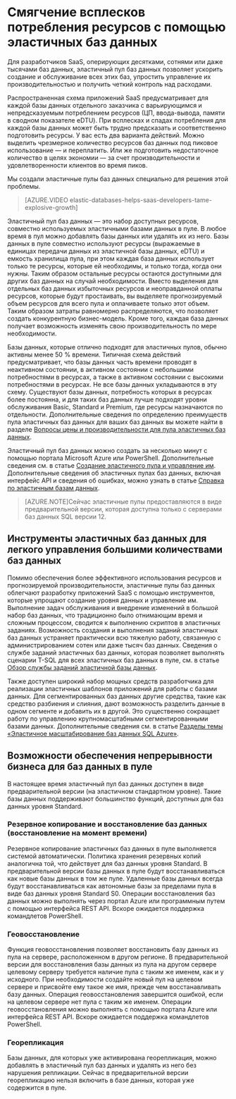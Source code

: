 <properties 
	pageTitle="Смягчение всплесков потребления ресурсов с помощью эластичных баз данных" 
	description="Эластичный пул баз данных Azure SQL — это набор доступных ресурсов, совместно используемых группой эластичных баз данных." 
	services="sql-database" 
	documentationCenter="" 
	authors="stevestein" 
	manager="jeffreyg" 
	editor=""/>

<tags 
	ms.service="sql-database"
	ms.devlang="NA"
	ms.date="06/25/2015" 
	ms.author="sstein" 
	ms.workload="data-management" 
	ms.topic="article" 
	ms.tgt_pltfrm="NA"/>


# Смягчение всплесков потребления ресурсов с помощью эластичных баз данных

Для разработчиков SaaS, оперирующих десятками, сотнями или даже тысячами баз данных, эластичный пул баз данных позволяет ускорить создание и обслуживание всех этих баз, упростить управление их производительностью и получить четкий контроль над расходами.

Распространенная схема приложений SaaS предусматривает для каждой базы данных отдельного заказчика с варьирующимся и непредсказуемым потреблением ресурсов (ЦП, ввода-вывода, памяти в сводном показателе eDTU). При всплесках и спадах потребления для каждой базы данных может быть трудно предсказать и соответственно подготовить ресурсы. У вас есть два варианта действий. Можно выделить чрезмерное количество ресурсов баз данных под пиковое использование — и переплатить. Или же подготовить недостаточное количество в целях экономии — за счет производительности и удовлетворенности клиентов во время пиков.

Мы создали эластичные пулы баз данных специально для решения этой проблемы.

> [AZURE.VIDEO elastic-databases-helps-saas-developers-tame-explosive-growth]

Эластичный пул баз данных — это набор доступных ресурсов, совместно используемых эластичными базами данных в пуле. В любое время в пул можно добавлять базы данных или удалять их из него. Базы данных в пуле совместно используют ресурсы (выражаемые в единицах передачи данных из эластичной базы данных, eDTU) и емкость хранилища пула, при этом каждая база данных использует только те ресурсы, которые ей необходимы, и только тогда, когда они нужны. Таким образом остальные ресурсы остаются доступными для других баз данных на случай необходимости. Вместо выделения для отдельных баз данных избыточных ресурсов и неоправданной оплаты ресурсов, которые будут простаивать, вы выделяете прогнозируемый объем ресурсов для всего пула и оплачиваете только этот объем. Таким образом затраты равномерно распределяются, что позволяет создать конкурентную бизнес-модель. Кроме того, каждая база данных получает возможность изменять свою производительность по мере необходимости.

Базы данных, которые отлично подходят для эластичных пулов, обычно активны менее 50 % времени. Типичная схема действий предусматривает, что базы данных часть времени проводят в неактивном состоянии, в активном состоянии с небольшими потребностями в ресурсах, а также в активном состоянии с высокими потребностями в ресурсах. Не все базы данных укладываются в эту схему. Существуют базы данных, потребность которых в ресурсах более постоянна, и для таких баз данных лучше подходят уровни обслуживания Basic, Standard и Premium, где ресурсы назначаются по отдельности. Дополнительные сведения по определению преимуществ пула эластичных баз данных для ваших баз данных вы можете найти в разделе [Вопросы цены и производительности для пула эластичных баз данных](sql-database-elastic-pool-guidance.md).

Эластичный пул баз данных можно создать за несколько минут с помощью портала Microsoft Azure или PowerShell. Дополнительные сведения см. в статье [Создание эластичного пула и управление им](sql-database-elastic-pool-portal.md). Дополнительные сведения об эластичных пулах баз данных, включая интерфейс API и сведения об ошибках, можно узнать в статье [Справка по эластичным базам данных](sql-database-elastic-pool-reference.md).


> [AZURE.NOTE]Сейчас эластичные пулы предоставляются в виде предварительной версии, которая доступна только с серверами баз данных SQL версии 12.

## Инструменты эластичных баз данных для легкого управления большими количествами баз данных

Помимо обеспечения более эффективного использования ресурсов и прогнозируемой производительности, эластичные пулы баз данных облегчают разработку приложений SaaS с помощью инструментов, которые упрощают создание уровня данных и управление им. Выполнение задач обслуживания и внедрение изменений в большой набор баз данных, что традиционно было отнимающим время и сложным процессом, сводится к выполнению скриптов в эластичных заданиях. Возможность создания и выполнения заданий эластичных баз данных устраняет практически всю тяжелую работу, связанную с администрированием сотен или даже тысяч баз данных. Сведения о службе заданий эластичных баз данных, которая позволяет выполнять сценарии T-SQL для всех эластичных баз данных в пуле, см. в статье [Обзор службы заданий эластичной базы данных](sql-database-elastic-jobs-overview.md).

Также доступен широкий набор мощных средств разработчика для реализации эластичных шаблонов приложений для работы с базами данных. Для сегментированных баз данных другие средства, такие как средство разбиения и слияния, дают возможность разделить данные в одном сегменте и добавить их в другой. Это существенно сокращает работу по управлению крупномасштабными сегментированными базами данных. Дополнительные сведения см. в статье [Разделы темы «Эластичное масштабирование баз данных SQL Azure»](sql-database-elastic-scale-documentation-map.md).

## Возможности обеспечения непрерывности бизнеса для баз данных в пуле

В настоящее время эластичный пул баз данных доступен в виде предварительной версии (на эластичном стандартном уровне). Такие базы данных поддерживают большинство функций, доступных для баз данных уровня Standard.

### Резервное копирование и восстановление баз данных (восстановление на момент времени)

Резервное копирование эластичных баз данных в пуле выполняется системой автоматически. Политика хранения резервных копий аналогична той, что действует для баз данных уровня Standard. В предварительной версии базы данных в пуле будут восстанавливаться как новые базы данных в том же пуле. Удаленные базы данных всегда будут восстанавливаться как автономные базы за пределами пула в виде баз данных уровня Standard S0. Операции восстановления баз данных можно выполнять через портал Azure или программным путем с помощью интерфейса REST API. Вскоре ожидается поддержка командлетов PowerShell.

### Геовосстановление

Функция геовосстановления позволяет восстановить базу данных из пула на сервере, расположенном в другом регионе. В предварительной версии для восстановления базы данных из пула на другом сервере целевому серверу требуется наличие пула с таким же именем, как и у исходного. При необходимости создайте новый пул на целевом сервере и присвойте ему такое же имя, прежде чем восстанавливать базу данных. Операция геовосстановления завершится ошибкой, если на целевом сервере нет пула с таким же именем. Операции геовосстановления можно выполнять с помощью портала Azure или интерфейса REST API. Вскоре ожидается поддержка командлетов PowerShell.


### Георепликация

Базы данных, для которых уже активирована георепликация, можно добавлять в эластичный пул баз данных и удалять из него без нарушения репликации. Сейчас в предварительной версии георепликацию нельзя включить в базе данных, которая уже содержится в пуле.



 

<!---HONumber=July15_HO4-->